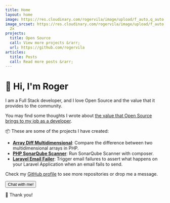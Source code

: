 ```yaml
---
title: Home
layout: home
image: https://res.cloudinary.com/rogervila/image/upload/f_auto,q_auto:best,w_128,h_128,c_fill,g_face,dpr_auto,r_max/roger-vila-camon
image_srcset: https://res.cloudinary.com/rogervila/image/upload/f_auto,q_auto:best,w_256,h_256,c_fill,g_face,dpr_auto,r_max/roger-vila-camon
  2x
projects:
  title: Open Source
  call: View more projects &rarr;
  url: https://github.com/rogervila
articles:
  title: Posts
  call: Read more posts &rarr;
---
```


# 👋 Hi, I'm Roger

I am a Full Stack developer, and I love Open Source and the value that it provides to the community.

You may find some thoughts I wrote about [the value that Open Source brings to my job as a developer](https://rogervila.medium.com/the-value-that-open-source-provides-to-my-job-298ea0a2d185).

📦  These are some of the projects I have created:

- **[Array Diff Multidimensional](https://github.com/rogervila/array-diff-multidimensional)**: Compare the difference between two multidimensional arrays in PHP.
- **[PHP SonarQube Scanner](https://github.com/rogervila/php-sonarqube-scanner)**: Run SonarQube Scanner with composer.
- **[Laravel Email Failer](https://github.com/rogervila/laravel-email-failer)**: Trigger email failures to assert what happens on your Laravel Application when an email fails to send.

Check my [GitHub profile](https://github.com/rogervila) to see more repositories or drop me a message.

<button class="button is-primary" onclick="Chatra('openChat', true)">Chat with me!</button>

🙌 Thank you!





